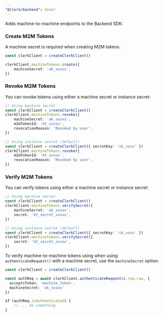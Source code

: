 ```yaml
---
"@clerk/backend": minor
---
```


Adds machine-to-machine endpoints to the Backend SDK:

### Create M2M Tokens

A machine secret is required when creating M2M tokens.

```ts
const clerkClient = createClerkClient()

clerkClient.machineTokens.create({
    machineSecret: 'ak_xxxxx',
})
```

### Revoke M2M Tokens

You can revoke tokens using either a machine secret or instance secret:

```ts
// Using machine secret
const clerkClient = createClerkClient()
clerkClient.machineTokens.revoke({
    machineSecret: 'ak_xxxxx',
    m2mTokenId: 'mt_xxxxx',
    revocationReason: 'Revoked by user',
})

// Using instance secret (default)
const clerkClient = createClerkClient({ secretKey: 'sk_xxxx' })
clerkClient.machineTokens.revoke({
    m2mTokenId: 'mt_xxxxx',
    revocationReason: 'Revoked by user',
})
```

### Verify M2M Tokens

You can verify tokens using either a machine secret or instance secret:

```ts
// Using machine secret
const clerkClient = createClerkClient()
clerkClient.machineTokens.verifySecret({
    machineSecret: 'ak_xxxxx',
    secret: 'mt_secret_xxxxx',
})

// Using instance secret (default)
const clerkClient = createClerkClient({ secretKey: 'sk_xxxx' })
clerkClient.machineTokens.verifySecret({
    secret: 'mt_secret_xxxxx',
})
```

To verify machine-to-machine tokens using when using `authenticateRequest()` with a machine secret, use the `machineSecret` option:

```ts
const clerkClient = createClerkClient()

const authReq = await clerkClient.authenticateRequest(c.req.raw, {
  acceptsToken: 'machine_token',
  machineSecret: 'ak_xxxxx'
})

if (authReq.isAuthenticated) {
    // ... do something
}
```